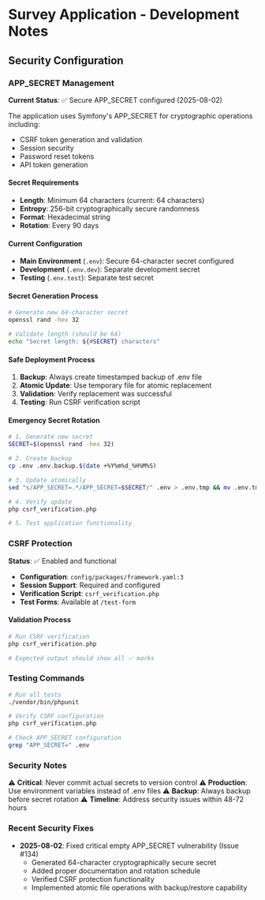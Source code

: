 # Survey Application - Development Notes

## Security Configuration

### APP_SECRET Management

**Current Status**: ✅ Secure APP_SECRET configured (2025-08-02)

The application uses Symfony's APP_SECRET for cryptographic operations including:
- CSRF token generation and validation
- Session security
- Password reset tokens
- API token generation

#### Secret Requirements
- **Length**: Minimum 64 characters (current: 64 characters)
- **Entropy**: 256-bit cryptographically secure randomness
- **Format**: Hexadecimal string
- **Rotation**: Every 90 days

#### Current Configuration
- **Main Environment** (`.env`): Secure 64-character secret configured
- **Development** (`.env.dev`): Separate development secret
- **Testing** (`.env.test`): Separate test secret

#### Secret Generation Process
```bash
# Generate new 64-character secret
openssl rand -hex 32

# Validate length (should be 64)
echo "Secret length: ${#SECRET} characters"
```

#### Safe Deployment Process
1. **Backup**: Always create timestamped backup of .env file
2. **Atomic Update**: Use temporary file for atomic replacement
3. **Validation**: Verify replacement was successful
4. **Testing**: Run CSRF verification script

#### Emergency Secret Rotation
```bash
# 1. Generate new secret
SECRET=$(openssl rand -hex 32)

# 2. Create backup
cp .env .env.backup.$(date +%Y%m%d_%H%M%S)

# 3. Update atomically
sed "s/APP_SECRET=.*/APP_SECRET=$SECRET/" .env > .env.tmp && mv .env.tmp .env

# 4. Verify update
php csrf_verification.php

# 5. Test application functionality
```

### CSRF Protection

**Status**: ✅ Enabled and functional

- **Configuration**: `config/packages/framework.yaml:3`
- **Session Support**: Required and configured
- **Verification Script**: `csrf_verification.php`
- **Test Forms**: Available at `/test-form`

#### Validation Process
```bash
# Run CSRF verification
php csrf_verification.php

# Expected output should show all ✅ marks
```

### Testing Commands

```bash
# Run all tests
./vendor/bin/phpunit

# Verify CSRF configuration
php csrf_verification.php

# Check APP_SECRET configuration
grep "APP_SECRET=" .env
```

### Security Notes

⚠️ **Critical**: Never commit actual secrets to version control
⚠️ **Production**: Use environment variables instead of .env files
⚠️ **Backup**: Always backup before secret rotation
⚠️ **Timeline**: Address security issues within 48-72 hours

### Recent Security Fixes

- **2025-08-02**: Fixed critical empty APP_SECRET vulnerability (Issue #134)
  - Generated 64-character cryptographically secure secret
  - Added proper documentation and rotation schedule
  - Verified CSRF protection functionality
  - Implemented atomic file operations with backup/restore capability